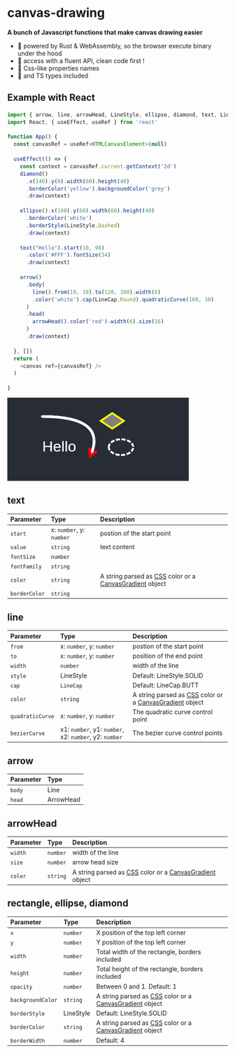 
# canvas-drawing

**A bunch of Javascript functions that make canvas drawing easier**
 - 🚀 powered by Rust & WebAssembly, so the browser execute binary under the hood
 - 🌿 access with a fluent API, clean code first !
 - 🎨 Css-like properties names
 - 📖 and TS types included

## Example with React
```javascript
import { arrow, line, arrowHead, LineStyle, ellipse, diamond, text, LineCap } from 'canvas-drawing'
import React, { useEffect, useRef } from 'react'

function App() {
  const canvasRef = useRef<HTMLCanvasElement>(null)

  useEffect(() => {
    const context = canvasRef.current.getContext('2d')
    diamond()
      .x(140).y(0).width(60).height(40)
      .borderColor('yellow').backgroundColor('grey')
      .draw(context)

    ellipse().x(160).y(60).width(60).height(40)
      .borderColor('white')
      .borderStyle(LineStyle.Dashed)
      .draw(context)

    text("Hello").start(10, 90)
      .color('#FFF').fontSize(34)
      .draw(context)

    arrow()
      .body(
        line().from(10, 10).to(120, 100).width(6)
        .color('white').cap(LineCap.Round).quadraticCurve(160, 10)
      )
      .head(
        arrowHead().color('red').width(6).size(16)
      )
      .draw(context)

  }, [])
  return (
    <canvas ref={canvasRef} />
  )

}
```
![Screenshot](./screenshot/example.jpg)

## text

| Parameter | Type     | Description                       |
| :-------- | :------- | :-------------------------------- |
| `start`    | x: `number`, y: `number` | postion of the start point |
| `value`   | `string` | text content |
| `fontSize`   | `number` |
| `fontFamily`  | `string` |
| `color`  | `string` | A string parsed as [CSS](https://developer.mozilla.org/en-US/docs/Web/CSS/CSS_colors) color or a [CanvasGradient](https://developer.mozilla.org/en-US/docs/Web/API/CanvasGradient) object |
| `borderColor`  | `string` |

## line

| Parameter | Type     | Description                       |
| :-------- | :------- | :-------------------------------- |
| `from`    | x: `number`, y: `number` | postion of the start point |
| `to`      | x: `number`, y: `number` | position of the end point |
| `width`   | `number` | width of the line |
| `style`   | LineStyle | Default: LineStyle.SOLID |
| `cap`  | `LineCap` | Default: LineCap.BUTT |
| `color`  | `string` | A string parsed as [CSS](https://developer.mozilla.org/en-US/docs/Web/CSS/CSS_colors) color or a [CanvasGradient](https://developer.mozilla.org/en-US/docs/Web/API/CanvasGradient) object |
| `quadraticCurve`  | x: `number`, y: `number` | The quadratic curve control point |
| `bezierCurve`  | x1: `number`, y1: `number`, x2: `number`, y2: `number` | The bezier curve control points |

## arrow

| Parameter | Type     
| :-------- | :------- |
| `body`    | Line |
| `head`      | ArrowHead |

## arrowHead

| Parameter | Type     | Description                       |
| :-------- | :------- | :-------------------------------- |
| `width`   | `number` | width of the line |
| `size`   | `number` | arrow head size |
| `color`  | `string` | A string parsed as [CSS](https://developer.mozilla.org/en-US/docs/Web/CSS/CSS_colors) color or a [CanvasGradient](https://developer.mozilla.org/en-US/docs/Web/API/CanvasGradient) object |

## rectangle, ellipse, diamond

| Parameter | Type     | Description                       |
| :-------- | :------- | :-------------------------------- |
| `x`       | `number` | X position of the top left corner |
| `y`       | `number` | Y position of the top left corner |
| `width`   | `number` | Total width of the rectangle, borders included |
| `height`  | `number` | Total height of the rectangle, borders included |
| `opacity`  | `number` | Between 0 and 1. Default: 1 |
| `backgroundColor`  | `string` | A string parsed as [CSS](https://developer.mozilla.org/en-US/docs/Web/CSS/CSS_colors) color or a [CanvasGradient](https://developer.mozilla.org/en-US/docs/Web/API/CanvasGradient) object |
| `borderStyle`  | LineStyle | Default: LineStyle.SOLID |
| `borderColor`  | `string` | A string parsed as [CSS](https://developer.mozilla.org/en-US/docs/Web/CSS/CSS_colors) color or a [CanvasGradient](https://developer.mozilla.org/en-US/docs/Web/API/CanvasGradient) object |
| `borderWidth`  | `number` | Default: 4 |




